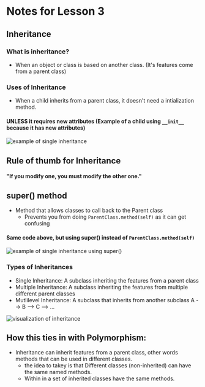 # Notes for Lesson 3

## Inheritance
### What is inheritance?
* When an object or class is based on another class. (It's features come from a parent class)

### Uses of Inheritance 

- When a child inherits from a parent class, it doesn't need a intialization method. 
#### UNLESS it requires new attributes (Example of a child using ```__init__``` because it has new attributes) 
![example of single inheritance](https://cdn.discordapp.com/attachments/483839712495140865/1090798686730199131/image.png "Example of single Inheritance") 

## Rule of thumb for Inheritance
#### "If you modify one, you must modify the other one."

## super() method  
* Method that allows classes to call back to the Parent class 
  * Prevents you from doing ```ParentClass.method(self)``` as it can get confusing 
#### Same code above, but using super() instead of ```ParentClass.method(self)```
![example of single inheritance using super()](https://cdn.discordapp.com/attachments/483839712495140865/1090802312236236800/image.png "Example using super()")
### Types of Inheritances
* Single Inheritance: A subclass inheriting the features from a parent class 
* Multiple Inheritance: A subclass inheriting the features from multiple different parent classes 
* Mutlilevel Inheritance: A subclass that inherits from another subclass A --> B --> C --> ... 

![visualization of inheritance](https://www.edureka.co/blog/wp-content/uploads/2017/07/Types-of-Inheritance.jpg)

## How this ties in with Polymorphism:

* Inheritance can inherit features from a parent class, other words methods that can be used in different classes.
  * the idea to takey is that Different classes (non-inherited) can have the same named methods.
  * Within in a set of inherited classes have the same methods. 
